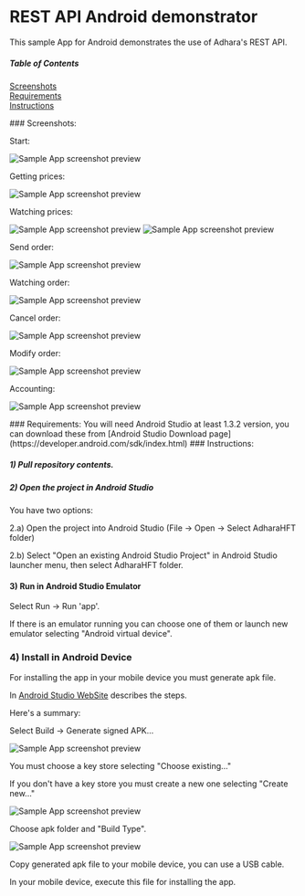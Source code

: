 # REST API Android demonstrator
This sample App for Android demonstrates the use of Adhara's REST API.
##### Table of Contents 

[Screenshots](#Screenshots)   
[Requirements](#Requirements)   
[Instructions](#Instructions)   

<a name="Screenshots"/>
### Screenshots:

Start:

![Sample App screenshot preview](Images/Android-Sample-App-0.png)

Getting prices:

![Sample App screenshot preview](Images/Android-Sample-App-1.png)

Watching prices:

![Sample App screenshot preview](Images/Android-Sample-App-2.png)
![Sample App screenshot preview](Images/Android-Sample-App-3.png)

Send order:

![Sample App screenshot preview](Images/Android-Sample-App-4.png)

Watching order:

![Sample App screenshot preview](Images/Android-Sample-App-5.png)

Cancel order:

![Sample App screenshot preview](Images/Android-Sample-App-6.png)

Modify order:

![Sample App screenshot preview](Images/Android-Sample-App-7.png)

Accounting:

![Sample App screenshot preview](Images/Android-Sample-App-8.png)

<a name="Requirements"/>
### Requirements:
You will need Android Studio at least 1.3.2 version, you can download these from
[Android Studio Download page](https://developer.android.com/sdk/index.html)

<a name="Instructions"/>
### Instructions:

##### 1) Pull repository contents.

##### 2) Open the project in Android Studio
You have two options:

2.a) Open the project into Android Studio (File -> Open -> Select AdharaHFT folder)

2.b) Select "Open an existing Android Studio Project" in Android Studio launcher menu, then select AdharaHFT folder.

#### 3) Run in Android Studio Emulator

Select Run -> Run 'app'.

If there is an emulator running you can choose one of them or launch new emulator selecting "Android virtual device".

### 4) Install in Android Device

For installing the app in your mobile device you must generate apk file.

In [Android Studio WebSite](https://developer.android.com/tools/publishing/app-signing.html) describes the steps.

Here's a summary:

Select Build -> Generate signed APK...

![Sample App screenshot preview](signstudio1.png)

You must choose a key store selecting "Choose existing..."

If you don't have a key store you must create a new one selecting "Create new..."

![Sample App screenshot preview](signstudio2.png)

Choose apk folder and "Build Type".

![Sample App screenshot preview](signstudio3.png)

Copy generated apk file to your mobile device, you can use a USB cable.

In your mobile device, execute this file for installing the app.



